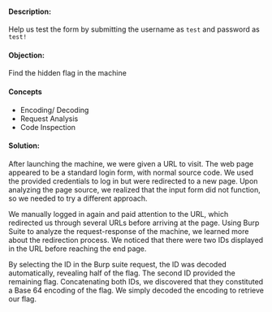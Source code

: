 #### Description:

Help us test the form by submitting the username as `test` and password as `test!`

#### Objection:

Find the hidden flag in the machine

#### Concepts

*   Encoding/ Decoding
*   Request Analysis
*   Code Inspection

#### Solution:

After launching the machine, we were given a URL to visit. The web page appeared to be a standard login form, with normal source code. We used the provided credentials to log in but were redirected to a new page. Upon analyzing the page source, we realized that the input form did not function, so we needed to try a different approach.

We manually logged in again and paid attention to the URL, which redirected us through several URLs before arriving at the page. Using Burp Suite to analyze the request-response of the machine, we learned more about the redirection process. We noticed that there were two IDs displayed in the URL before reaching the end page.

By selecting the ID in the Burp suite request, the ID was decoded automatically, revealing half of the flag. The second ID provided the remaining flag. Concatenating both IDs, we discovered that they constituted a Base 64 encoding of the flag. We simply decoded the encoding to retrieve our flag.

